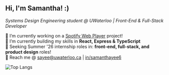 ## Hi, I'm Samantha! :)
*Systems Design Engineering student @ UWaterloo | Front-End & Full-Stack Developer*

🔭 I’m currently working on a [Spotify Web Player](https://github.com/SamanthaaYee/spotify-player) project! <br>
🌱 I’m currently building my skills in **React, Express & TypeScript**  
💼 Seeking Summer '26 internship roles in: **front-end, full-stack, and product design** roles! <br>
📩 Reach me @ [sayee@uwaterloo.ca](mailto:sayee@uwaterloo.ca) | [in/samanthayee6](https://www.linkedin.com/in/samanthayee6)

![Top Langs](https://github-readme-stats.vercel.app/api/top-langs/?username=SamanthaaYee&theme=tokyonight)

<!--
**SamanthaaYee/SamanthaaYee** is a ✨ _special_ ✨ repository because its `README.md` (this file) appears on your GitHub profile.

Here are some ideas to get you started:

- 🔭 I’m currently working on ...
- 🌱 I’m currently learning ...
- 👯 I’m looking to collaborate on ...
- 🤔 I’m looking for help with ...
- 💬 Ask me about ...
- 📫 How to reach me: ...
- 😄 Pronouns: ...
- ⚡ Fun fact: ...
-->
